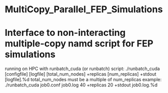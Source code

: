 # MultiCopy_Parallel_FEP_Simulations
# Interface to non-interacting multiple-copy namd script for FEP simulations

 running on HPC with runbatch_cuda (or runbatch) script:
 ./runbatch_cuda [configfile] [logfile] [total_num_nodes] +replicas [num_replicas] +stdout [logfile].%d
 total_num_nodes must be a multiple of num_replicas
 example: ./runbatch_cuda job0.conf job0.log 40 +replicas 20 +stdout job0.log.%d
